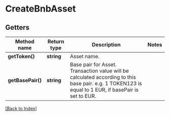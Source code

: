 # CreateBnbAsset

## Getters

Method name | Return type | Description | Notes
------------ | ------------- | ------------- | -------------
**getToken()** | **string** | Asset name. |
**getBasePair()** | **string** | Base pair for Asset. Transaction value will be calculated according to this base pair. e.g. 1 TOKEN123 is equal to 1 EUR, if basePair is set to EUR. |

[[Back to Index]](../index.md)
